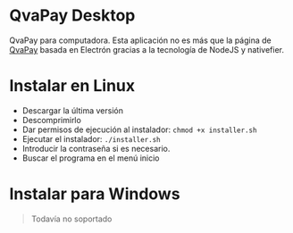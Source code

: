 # QvaPay Desktop

QvaPay para computadora. Esta aplicación no es más que la página de [QvaPay](https://qvapay.com/register/ragnarok)
basada en Electrón gracias a la tecnología de NodeJS y nativefier.


# Instalar en Linux
- Descargar la última versión
- Descomprimirlo
- Dar permisos de ejecución al instalador: `chmod +x installer.sh`
- Ejecutar el instalador: `./installer.sh`
- Introducir la contraseña si es necesario.
- Buscar el programa en el menú inicio

# Instalar para Windows
> Todavía no soportado
